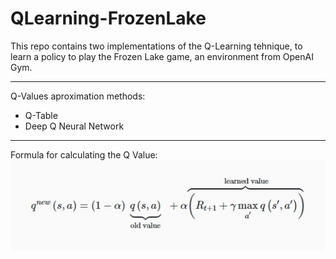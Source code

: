 # QLearning-FrozenLake


This repo contains two implementations of the Q-Learning tehnique, to learn a policy to play the Frozen Lake game, an environment from OpenAI Gym.

---

Q-Values aproximation methods:
* Q-Table
* Deep Q Neural Network 

--- 

Formula for calculating the Q Value:
![alt text](Images/Q_value.jpg "Formula")